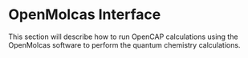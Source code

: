 # OpenMolcas Interface

This section will describe how to run OpenCAP calculations using the OpenMolcas software
to perform the quantum chemistry calculations.